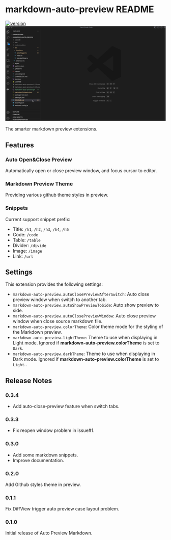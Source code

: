 # markdown-auto-preview README

[![version](https://img.shields.io/visual-studio-marketplace/v/vv13.markdown-auto-preview?label=vscode%20marketplace)](https://marketplace.visualstudio.com/items?itemName=vv13.markdown-auto-preview)
![demo](./markdown-auto-preview.gif)

The smarter markdown preview extensions.

## Features

### Auto Open&Close Preview

Automatically open or close preview window, and focus cursor to editor.

### Markdown Preview Theme

Providing various github theme styles in preview.

### Snippets

Current support snippet prefix:

- Title: `/h1`, `/h2`, `/h3`, `/h4`, `/h5`
- Code: `/code`
- Table: `/table`
- Divider: `/divide`
- Image: `/image`
- Link: `/url`

## Settings

This extension provides the following settings:

- `markdown-auto-preview.autoClosePreviewAfterSwitch`: Auto close preview window when switch to another tab.
- `markdown-auto-preview.autoShowPreviewToSide`: Auto show preview to side.
- `markdown-auto-preview.autoClosePreviewWindow`: Auto close preview window when close source markdown file.
- `markdown-auto-preview.colorTheme`: Color theme mode for the styling of the Markdown preview.
- `markdown-auto-preview.lightTheme`: Theme to use when displaying in Light mode. Ignored if **markdown-auto-preview.colorTheme** is set to `Dark`.
- `markdown-auto-preview.darkTheme`: Theme to use when displaying in Dark mode. Ignored if **markdown-auto-preview.colorTheme** is set to `Light`..

## Release Notes
### 0.3.4
- Add auto-close-preview feature when switch tabs.

### 0.3.3
- Fix reopen window problem in issue#1.

### 0.3.0

- Add some markdown snippets.
- Improve documentation.

### 0.2.0

Add Github styles theme in preview.

### 0.1.1

Fix DiffView trigger auto preview case layout problem.

### 0.1.0

Initial release of Auto Preview Markdown.
